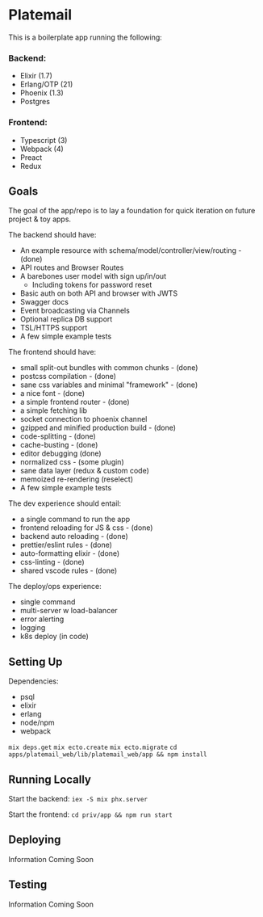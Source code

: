 # Platemail

This is a boilerplate app running the following:

### Backend:

- Elixir (1.7)
- Erlang/OTP (21)
- Phoenix (1.3)
- Postgres

### Frontend:

- Typescript (3)
- Webpack (4)
- Preact
- Redux

## Goals

The goal of the app/repo is to lay a foundation for quick iteration on future project & toy apps.

The backend should have:

- An example resource with schema/model/controller/view/routing - (done)
- API routes and Browser Routes
- A barebones user model with sign up/in/out
  - Including tokens for password reset
- Basic auth on both API and browser with JWTS
- Swagger docs
- Event broadcasting via Channels
- Optional replica DB support
- TSL/HTTPS support
- A few simple example tests

The frontend should have:

- small split-out bundles with common chunks - (done)
- postcss compilation - (done)
- sane css variables and minimal "framework" - (done)
- a nice font - (done)
- a simple frontend router - (done)
- a simple fetching lib
- socket connection to phoenix channel
- gzipped and minified production build - (done)
- code-splitting - (done)
- cache-busting - (done)
- editor debugging (done)
- normalized css - (some plugin)
- sane data layer (redux & custom code)
- memoized re-rendering (reselect)
- A few simple example tests

The dev experience should entail:

- a single command to run the app
- frontend reloading for JS & css - (done)
- backend auto reloading - (done)
- prettier/eslint rules - (done)
- auto-formatting elixir - (done)
- css-linting - (done)
- shared vscode rules - (done)

The deploy/ops experience:

- single command
- multi-server w load-balancer
- error alerting
- logging
- k8s deploy (in code)

## Setting Up

Dependencies:

- psql
- elixir
- erlang
- node/npm
- webpack

`mix deps.get`
`mix ecto.create`
`mix ecto.migrate`
`cd apps/platemail_web/lib/platemail_web/app && npm install`

## Running Locally

Start the backend:
`iex -S mix phx.server`

Start the frontend:
`cd priv/app && npm run start`

## Deploying

Information Coming Soon

## Testing

Information Coming Soon
